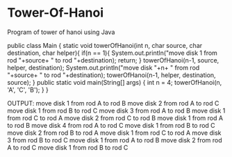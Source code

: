 # Tower-Of-Hanoi
Program of tower of hanoi using Java


public class Main
{
    static void towerOfHanoi(int n, char source, char destination, char helper){
        if(n == 1){
            System.out.println("move disk 1 from rod "+source+ " to rod "+destination);
            return;
        }
        towerOfHanoi(n-1, source, helper, destination);
        System.out.println("move disk "+n+ " from rod "+source+ " to rod "+destination);
        towerOfHanoi(n-1, helper, destination, source);
    }
	public static void main(String[] args) {
		int n = 4;
		towerOfHanoi(n, 'A', 'C', 'B');
	}
}

OUTPUT:
move disk 1 from rod A to rod B
move disk 2 from rod A to rod C
move disk 1 from rod B to rod C
move disk 3 from rod A to rod B
move disk 1 from rod C to rod A
move disk 2 from rod C to rod B
move disk 1 from rod A to rod B
move disk 4 from rod A to rod C
move disk 1 from rod B to rod C
move disk 2 from rod B to rod A
move disk 1 from rod C to rod A
move disk 3 from rod B to rod C
move disk 1 from rod A to rod B
move disk 2 from rod A to rod C
move disk 1 from rod B to rod C
